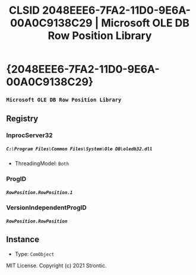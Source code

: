 ﻿---
title: "CLSID 2048EEE6-7FA2-11D0-9E6A-00A0C9138C29 | Microsoft OLE DB Row Position Library"
excerpt: What is COM-Object CLSID 2048EEE6-7FA2-11D0-9E6A-00A0C9138C29?
---

# {2048EEE6-7FA2-11D0-9E6A-00A0C9138C29}

### `Microsoft OLE DB Row Position Library`

## Registry


### InprocServer32

##### `C:\Program Files\Common Files\System\Ole DB\oledb32.dll`
* ThreadingModel: `Both`

### ProgID

##### `RowPosition.RowPosition.1`

### VersionIndependentProgID

##### `RowPosition.RowPosition`

## Instance

* Type: `ComObject`

MIT License. Copyright (c) 2021 Strontic.



